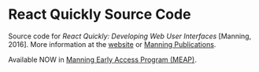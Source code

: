 # React Quickly Source Code

Source code for *React Quickly: Developing Web User Interfaces* [Manning, 2016]. More information at
the [website](http://reactquickly.co) or [Manning Publications](https://www.manning.com/books/react-quickly?a_aid=a&a_bid=5064a2d3).

Available NOW in [Manning Early Access Program (MEAP)](https://www.manning.com/books/react-quickly?a_aid=a&a_bid=5064a2d3).
